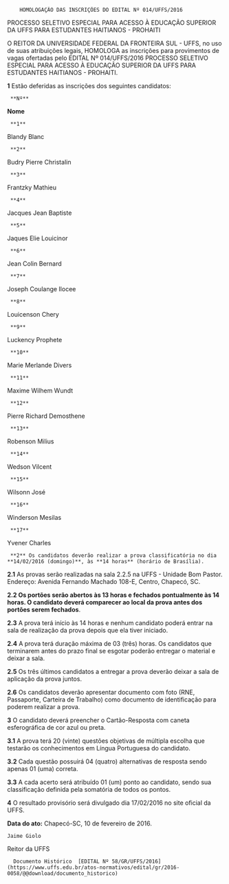         HOMOLOGAÇÃO DAS INSCRIÇÕES DO EDITAL Nº 014/UFFS/2016  

PROCESSO SELETIVO ESPECIAL PARA ACESSO À EDUCAÇÃO SUPERIOR DA UFFS PARA ESTUDANTES HAITIANOS - PROHAITI

 O REITOR DA UNIVERSIDADE FEDERAL DA FRONTEIRA SUL - UFFS, no uso de suas atribuições legais, HOMOLOGA as inscrições para provimentos de vagas ofertadas pelo EDITAL Nº 014/UFFS/2016 PROCESSO SELETIVO ESPECIAL PARA ACESSO À EDUCAÇÃO SUPERIOR DA UFFS PARA ESTUDANTES HAITIANOS - PROHAITI.

 **1** Estão deferidas as inscrições dos seguintes candidatos:

     **Nº** 

   **Nome**

     **1**

   Blandy Blanc

     **2**

   Budry Pierre Christalin

     **3**

   Frantzky Mathieu

     **4**

   Jacques Jean Baptiste

     **5**

   Jaques Elie Louicinor

     **6**

   Jean Colin Bernard

     **7**

   Joseph Coulange Ilocee

     **8**

   Louicenson Chery

     **9**

   Luckency Prophete

     **10**

   Marie Merlande Divers

     **11**

   Maxime Wilhem Wundt

     **12**

   Pierre Richard Demosthene

     **13**

   Robenson Milius

     **14**

   Wedson Vilcent

     **15**

   Wilsonn José

     **16**

   Winderson Mesilas

     **17**

   Yvener Charles

     **2** Os candidatos deverão realizar a prova classificatória no dia **14/02/2016 (domingo)**, às **14 horas** (horário de Brasília).

 **2.1** As provas serão realizadas na sala 2.2.5 na UFFS - Unidade Bom Pastor. Endereço: Avenida Fernando Machado 108-E, Centro, Chapecó, SC.

 **2.2 Os portões serão abertos às 13 horas e fechados pontualmente às 14 horas. O candidato deverá comparecer ao local da prova antes dos portões serem fechados**.

 **2.3** A prova terá início às 14 horas e nenhum candidato poderá entrar na sala de realização da prova depois que ela tiver iniciado.

 **2.4** A prova terá duração máxima de 03 (três) horas. Os candidatos que terminarem antes do prazo final se esgotar poderão entregar o material e deixar a sala.

 **2.5** Os três últimos candidatos a entregar a prova deverão deixar a sala de aplicação da prova juntos.

 **2.6** Os candidatos deverão apresentar documento com foto (RNE, Passaporte, Carteira de Trabalho) como documento de identificação para poderem realizar a prova.

 **3** O candidato deverá preencher o Cartão-Resposta com caneta esferográfica de cor azul ou preta.

 **3.1** A prova terá 20 (vinte) questões objetivas de múltipla escolha que testarão os conhecimentos em Língua Portuguesa do candidato.

 **3.2** Cada questão possuirá 04 (quatro) alternativas de resposta sendo apenas 01 (uma) correta.

 **3.3** A cada acerto será atribuído 01 (um) ponto ao candidato, sendo sua classificação definida pela somatória de todos os pontos.

 **4** O resultado provisório será divulgado dia 17/02/2016 no site oficial da UFFS.

  

   **Data do ato:** Chapecó-SC, 10 de fevereiro de 2016.   
 

    Jaime Giolo   
 Reitor da UFFS 

      Documento Histórico  [EDITAL Nº 58/GR/UFFS/2016](https://www.uffs.edu.br/atos-normativos/edital/gr/2016-0058/@@download/documento_historico)     
      